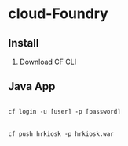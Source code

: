 # cloud-Foundry
## Install
1. Download CF CLI 
## Java App
<code>
cf login -u [user] -p [password]
</code>
<br>
<code>
cf push hrkiosk -p hrkiosk.war
</code>
